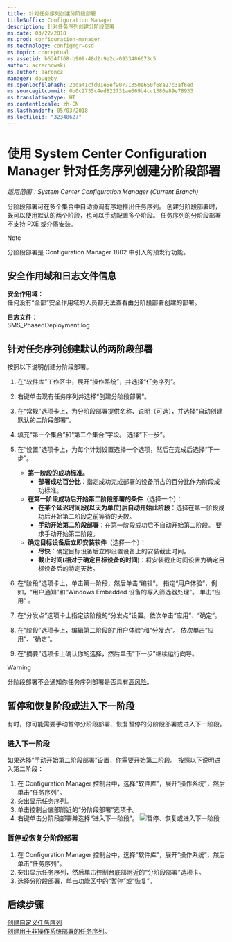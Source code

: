 ```yaml
---
title: 针对任务序列创建分阶段部署
titleSuffix: Configuration Manager
description: 针对任务序列创建分阶段部署
ms.date: 03/22/2018
ms.prod: configuration-manager
ms.technology: configmgr-osd
ms.topic: conceptual
ms.assetid: b634ff68-b909-48d2-9e2c-0933486673c5
author: aczechowski
ms.author: aaroncz
manager: dougeby
ms.openlocfilehash: 2bda41cfd01e5ef90771350e650f68a27c3af6ed
ms.sourcegitcommit: 0b0c2735c4ed822731ae069b4cc1380e89e78933
ms.translationtype: HT
ms.contentlocale: zh-CN
ms.lasthandoff: 05/03/2018
ms.locfileid: "32348627"
---
```

# <a name="create-phased-deployments-for-a-task-sequence-with-system-center-configuration-manager"></a>使用 System Center Configuration Manager 针对任务序列创建分阶段部署

*适用范围：System Center Configuration Manager (Current Branch)*

分阶段部署可在多个集合中自动协调有序地推出任务序列。 创建分阶段部署时，既可以使用默认的两个阶段，也可以手动配置多个阶段。 任务序列的分阶段部署不支持 PXE 或介质安装。 

>[!NOTE]
> 分阶段部署是 Configuration Manager 1802 中引入的预发行功能。 <!--1356837-->

## <a name="security-scope-and-log-file-information"></a>安全作用域和日志文件信息

**安全作用域**：</br>
任何没有“全部”安全作用域的人员都无法查看由分阶段部署创建的部署。

**日志文件**： </br>
SMS_PhasedDeployment.log

## <a name="create-a-default-two-phased-deployment-for-a-task-sequence"></a>针对任务序列创建默认的两阶段部署

按照以下说明创建分阶段部署。 

1. 在“软件库”工作区中，展开“操作系统”，并选择“任务序列”。

2. 右键单击现有任务序列并选择“创建分阶段部署”。 

3. 在“常规”选项卡上，为分阶段部署提供名称、说明（可选），并选择“自动创建默认的二阶段部署”。 

4. 填充“第一个集合”和“第二个集合”字段。 选择“下一步”。

5. 在“设置”选项卡上，为每个计划设置选择一个选项，然后在完成后选择“下一步”。 
    - **第一阶段的成功标准。** 
        - **部署成功百分比**：指定成功完成部署的设备所占的百分比作为阶段成功标准。 
    - **在第一阶段成功后开始第二阶段部署的条件**（选择一个）：
        - **在某个延迟时间段(以天为单位)后自动开始此阶段**：选择在第一阶段成功后开始第二阶段之前等待的天数。 
        - **手动开始第二阶段部署**：在第一阶段成功后不自动开始第二阶段。 要求手动开始第二阶段。 
    - **确定目标设备后立即安装软件**（选择一个）：
        - **尽快**：确定目标设备后立即设置设备上的安装截止时间。
        - **截止时间(相对于确定目标设备的时间)**：将安装截止时间设置为确定目标设备后的特定天数。 

6. 在“阶段”选项卡上，单击第一阶段，然后单击“编辑”。  指定“用户体验”，例如，“用户通知”和“Windows Embedded 设备的写入筛选器处理”。 单击“应用” 。

7. 在“分发点”选项卡上指定该阶段的“分发点”设置。依次单击“应用”、“确定”。        

8. 在“阶段”选项卡上，编辑第二阶段的“用户体验”和“分发点”。 依次单击“应用”、“确定”。

9. 在“摘要”选项卡上确认你的选择，然后单击“下一步”继续运行向导。

>[!WARNING]
>分阶段部署不会通知你任务序列部署是否具有[高风险](/sccm/protect/understand/settings-to-manage-high-risk-deployments.md)。 


## <a name="suspend-and-resume-phases-or-move-to-the-next-phase"></a>暂停和恢复阶段或进入下一阶段
有时，你可能需要手动暂停分阶段部署、恢复暂停的分阶段部署或进入下一阶段。 

### <a name="move-to-the-next-phase"></a>进入下一阶段
如果选择“手动开始第二阶段部署”设置，你需要开始第二阶段。 按照以下说明进入第二阶段： 

1. 在 Configuration Manager 控制台中，选择“软件库”，展开“操作系统”，然后单击“任务序列”。
2. 突出显示任务序列。
3. 单击控制台底部附近的“分阶段部署”选项卡。 
4. 右键单击分阶段部署并选择“进入下一阶段”。
![暂停、恢复或进入下一阶段](media/Suspend-phased-deployment.PNG)

### <a name="suspend-or-resume-a-phased-deployment"></a>暂停或恢复分阶段部署
1. 在 Configuration Manager 控制台中，选择“软件库”，展开“操作系统”，然后单击“任务序列”。
2. 突出显示任务序列，然后单击控制台底部附近的“分阶段部署”选项卡。 
3. 选择分阶段部署，单击功能区中的“暂停”或“恢复”。

## <a name="next-steps"></a>后续步骤
[创建自定义任务序列](create-a-custom-task-sequence.md) </br>
[创建用于非操作系统部署的任务序列](create-a-task-sequence-for-non-operating-system-deployments.md)。 








